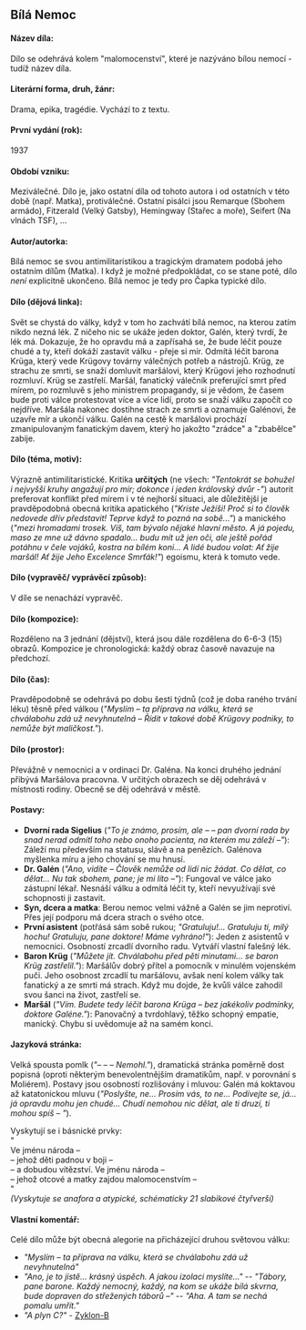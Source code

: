 ## Bílá Nemoc

#### Název díla:
Dílo se odehrává kolem "malomocenství", které je nazýváno bílou nemocí - tudíž název díla.

#### Literární forma, druh, žánr:
Drama, epika, tragédie. Vychází to z textu.

#### První vydání (rok):
1937

#### Období vzniku:
Meziválečné. Dílo je, jako ostatní díla od tohoto autora i od ostatních v této době (např. Matka), protiválečné.
Ostatní pisálci jsou Remarque (Sbohem armádo), Fitzerald (Velký Gatsby), Hemingway (Stařec a moře), Seifert (Na vlnách TSF), ...

#### Autor/autorka:
Bílá nemoc se svou antimilitaristikou a tragickým dramatem podobá jeho ostatním dílům (Matka). I když je možné předpokládat, co se stane poté, dílo _není_ explicitně ukončeno. Bílá nemoc je tedy pro Čapka typické dílo.

#### Dílo (dějová linka):
Svět se chystá do války, když v tom ho zachvátí bílá nemoc, na kterou zatím nikdo nezná lék. Z ničeho nic se ukáže jeden doktor, Galén, který tvrdí, že lék má. Dokazuje, že ho opravdu má a zapřísahá se, že bude léčit pouze chudé a ty, kteří dokáží zastavit válku - přeje si mír. Odmítá léčit barona Krüga, který vede Krügovy továrny válečných potřeb a nástrojů. Krüg, ze strachu ze smrti, se snaží domluvit maršálovi, který Krügovi jeho rozhodnutí rozmluví. Krüg se zastřelí. Maršál, fanatický válečník preferující smrt před mírem, po rozmluvě s jeho ministrem propagandy, si je vědom, že časem bude proti válce protestovat více a více lidí, proto se snaží válku započít co nejdříve. Maršála nakonec dostihne strach ze smrti a oznamuje Galénovi, že uzavře mír a ukončí válku. Galén na cestě k maršálovi prochází zmanipulovaným fanatickým davem, který ho jakožto "zrádce" a "zbabělce" zabije.

#### Dílo (téma, motiv):
Výrazně antimilitaristické. Kritika __určitých__ (ne všech: _"Tentokrát se bohužel i nejvyšší kruhy angažují pro mír; dokonce i jeden královský dvůr -"_) autorit preferovat konflikt před mírem i v té nejhorší situaci, ale důležitější je pravděpodobná obecná kritika apatického (_"Kriste Ježíši! Proč si to člověk nedovede dřív představit! Teprve když to pozná na sobě..."_) a manického (_"mezi  hromadami  trosek. Víš, tam bývalo nějaké hlavní město. A já pojedu, maso ze mne už dávno spadalo... budu mít už jen oči, ale ještě pořád potáhnu  v čele vojáků, kostra na bílém koni... A lidé budou volat: Ať žije maršál! Ať žije Jeho Excelence Smrťák!"_) egoismu, která k tomuto vede.

#### Dílo (vypravěč/ vyprávěcí způsob):
V díle se nenachází vypravěč.

#### Dílo (kompozice):
Rozděleno na 3 jednání (dějství), která jsou dále rozdělena do 6-6-3 (15) obrazů. Kompozice je chronologická: každý obraz časově navazuje na předchozí.

#### Dílo (čas):
Pravděpodobně se odehrává po dobu šesti týdnů (což je doba raného trvání léku) těsně před válkou (_"Myslím – ta příprava na válku, která se chválabohu zdá už nevyhnutelná – Řídit  v takové době Krügovy podniky, to nemůže být maličkost."_).

#### Dílo (prostor):
Převážně v nemocnici a v ordinaci Dr. Galéna. Na konci druhého jednání přibývá Maršálova pracovna. V určitých obrazech se děj odehrává v místnosti rodiny.
Obecně se děj odehrává v městě.

#### Postavy:

 * __Dvorní rada Sigelius__ (_"To je známo, prosím, ale – –  pan dvorní rada by snad nerad odmítl toho nebo onoho pacienta, na kterém mu záleží –"_): Záleží mu především na statusu, slávě a na penězích. Galénova myšlenka míru a jeho chování se mu hnusí.
 * __Dr. Galén__ (_"Ano, vidíte – Člověk nemůže od lidí nic žádat. Co dělat, co dělat... Nu tak sbohem, pane; je mi líto –"_): Fungoval ve válce jako zástupní lékař. Nesnáší válku a odmítá léčit ty, kteří nevyužívají své schopnosti ji zastavit.
 * __Syn, dcera a matka__: Berou nemoc velmi vážně a Galén se jim neprotiví. Přes její podporu má dcera strach o svého otce.
 * __První asistent__ (potřásá sám sobě rukou; _"Gratuluju!... Gratuluju ti, milý hochu! Gratuluju, pane doktore! Máme vyhráno!"_): Jeden z asistentů v nemocnici. Osobností zrcadlí dvorního radu. Vytváří vlastní falešný lék.
 * __Baron Krüg__ (_"Můžete jít. Chválabohu před pěti minutami... se baron Krüg zastřelil."_): Maršálův dobrý přítel a pomocník v minulém vojenském puči. Jeho osobnost zrcadlí tu maršálovu, avšak není kolem války tak fanatický a ze smrti má strach. Když mu dojde, že kvůli válce zahodil svou šanci na život, zastřelí se.
 * __Maršál__ (_"Vím. Budete tedy léčit barona Krüga – bez jakékoliv podmínky, doktore Galéne."_): Panovačný a tvrdohlavý, těžko schopný empatie, manický. Chybu si uvědomuje až na samém konci.

#### Jazyková stránka:
Velká spousta pomlk (_"– – – Nemohl."_), dramatická stránka poměrně dost popisná (oproti některým benevolentnějším dramatikům, např. v porovnání s Moliérem). Postavy jsou osobností rozlišovány i mluvou: Galén má koktavou až katatonickou mluvu (_"Poslyšte, ne... Prosím vás, to ne...  Podívejte se, já... já opravdu mohu jen chudé... Chudí nemohou nic dělat, ale ti druzí, ti mohou spíš – "_).

Vyskytují se i básnické prvky:  
"  
Ve jménu národa –  
– jehož děti padnou v boji –  
– a dobudou vítězství. Ve jménu národa –  
– jehož otcové a matky zajdou malomocenstvím –  
"  
_(Vyskytuje se anafora a atypické, schématicky 21 slabikové čtyřverší)_

#### Vlastní komentář:
Celé dílo může být obecná alegorie na přicházející druhou světovou válku:

 * _"Myslím –  ta příprava na válku, která se chválabohu zdá už nevyhnutelná"_
 * _"Ano, je to jistě... krásný úspěch.  A jakou  izolaci  myslíte..."_ -- _"Tábory, pane barone. Každý nemocný, každý, na kom se ukáže bílá skvrna, bude dopraven do střežených táborů –"_ -- _"Aha. A tam se nechá pomalu umřít."_
 * _"A plyn C?"_ - [Zyklon-B](https://cs.wikipedia.org/wiki/Cyklon_B)
